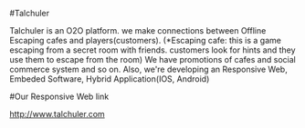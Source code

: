 #Talchuler

Talchuler is an O2O platform. we make connections between Offline Escaping cafes and players(customers).
(*Escaping cafe: this is a game escaping from a secret room with friends. customers look for hints and they use them to escape from the room)
We have promotions of cafes and social commerce system and so on.
Also, we're developing an Responsive Web, Embeded Software, Hybrid Application(IOS, Android)

#Our Responsive Web link

http://www.talchuler.com

